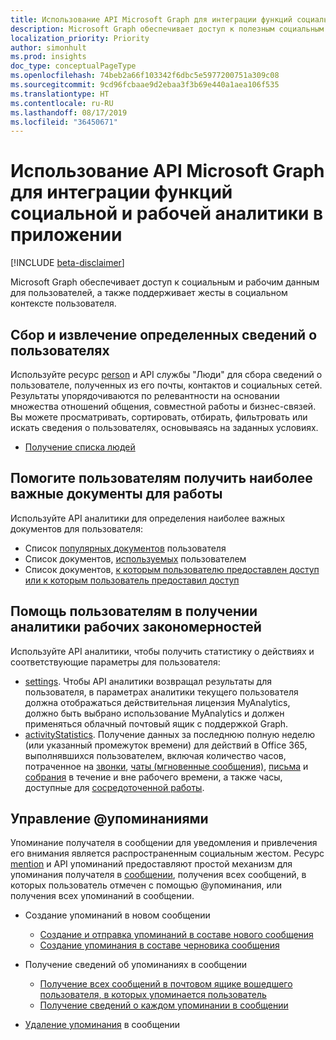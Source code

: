 ```yaml
---
title: Использование API Microsoft Graph для интеграции функций социальной и рабочей аналитики в приложении
description: Microsoft Graph обеспечивает доступ к полезным социальным и рабочим данным для пользователей, а также поддерживает социальные жесты в социальном контексте пользователя.
localization_priority: Priority
author: simonhult
ms.prod: insights
doc_type: conceptualPageType
ms.openlocfilehash: 74beb2a66f103342f6dbc5e5977200751a309c08
ms.sourcegitcommit: 9cd96fcbaae9d2ebaa3f3b69e440a1aea106f535
ms.translationtype: HT
ms.contentlocale: ru-RU
ms.lasthandoff: 08/17/2019
ms.locfileid: "36450671"
---
```

# <a name="use-the-microsoft-graph-api-to-integrate-social-and-workplace-intelligence-in-an-app"></a>Использование API Microsoft Graph для интеграции функций социальной и рабочей аналитики в приложении

[!INCLUDE [beta-disclaimer](../../includes/beta-disclaimer.md)]

Microsoft Graph обеспечивает доступ к социальным и рабочим данным для пользователей, а также поддерживает жесты в социальном контексте пользователя.

## <a name="aggregate-and-extract-specific-information-about-people"></a>Сбор и извлечение определенных сведений о пользователях

Используйте ресурс [person](../resources/person.md) и API службы "Люди" для сбора сведений о пользователе, полученных из его почты, контактов и социальных сетей. Результаты упорядочиваются по релевантности на основании множества отношений общения, совместной работы и бизнес-связей. Вы можете просматривать, сортировать, отбирать, фильтровать или искать сведения о пользователях, основываясь на заданных условиях.

- [Получение списка людей](../api/user-list-people.md)

## <a name="help-users-get-the-most-relevant-documents-for-their-work"></a>Помогите пользователям получить наиболее важные документы для работы

Используйте API аналитики для определения наиболее важных документов для пользователя:

- Список [популярных документов](../api/insights-list-trending.md) пользователя
- Список документов, [используемых](../api/insights-list-used.md) пользователем
- Список документов, [к которым пользователю предоставлен доступ или к которым пользователь предоставил доступ](../api/insights-list-shared.md)

## <a name="help-users-gain-insights-into-their-work-patterns"></a>Помощь пользователям в получении аналитики рабочих закономерностей

Используйте API аналитики, чтобы получить статистику о действиях и соответствующие параметры для пользователя:

- [settings](../resources/settings.md). Чтобы API аналитики возвращал результаты для пользователя, в параметрах аналитики текущего пользователя должна отображаться действительная лицензия MyAnalytics, должно быть выбрано использование MyAnalytics и должен применяться облачный почтовый ящик с поддержкой Graph.
- [activityStatistics](../resources/activitystatistics.md). Получение данных за последнюю полную неделю (или указанный промежуток времени) для действий в Office 365, выполнявшихся пользователем, включая количество часов, потраченное на [звонки](callactivitystatistics.md), [чаты (мгновенные сообщения)](chatactivitystatistics.md), [письма](emailactivitystatistics.md) и [собрания](meetingactivitystatistics.md) в течение и вне рабочего времени, а также часы, доступные для [сосредоточенной работы](focusactivitystatistics.md).

## <a name="manage--mentions"></a>Управление @упоминаниями

Упоминание получателя в сообщении для уведомления и привлечения его внимания является распространенным социальным жестом.
Ресурс [mention](../resources/mention.md) и API упоминаний предоставляют простой механизм для упоминания получателя в [сообщении](../resources/message.md), получения всех сообщений, в которых пользователь отмечен с помощью @упоминания, или получения всех упоминаний в сообщении.

<!--
Include the next sentence when supporting events.

**Mention** is also supported by [Event](../resources/event.md).

-->

- Создание упоминаний в новом сообщении

  - [Создание и отправка упоминаний в составе нового сообщения](../api/user-sendmail.md#request-2)
  - [Создание упоминания в составе черновика сообщения](../api/user-post-messages.md#request-2)

- Получение сведений об упоминаниях в сообщении

  - [Получение всех сообщений в почтовом ящике вошедшего пользователя, в которых упоминается пользователь](../api/user-list-messages.md#request-2)
  - [Получение сведений о каждом упоминании в сообщении](../api/message-get.md#request-2)

- [Удаление упоминания](../api/message-delete.md#request-2) в сообщении

